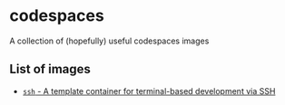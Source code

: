 # codespaces

A collection of (hopefully) useful codespaces images

## List of images

- [`ssh` - A template container for terminal-based development via SSH](/ssh/README.md)
